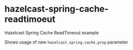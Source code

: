 # hazelcast-spring-cache-readtimoeut
Hazelcast Spring Cache ReadTimeout example

Shows usage of new `hazelcast.spring.cache.prop` parameter
